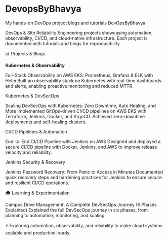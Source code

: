 # DevopsByBhavya
My hands-on DevOps project blogs and tutorials
DevOpsByBhavya 

DevOps & Site Reliability Engineering projects showcasing automation, observability, CI/CD, and cloud-native infrastructure. Each project is documented with tutorials and blogs for reproducibility.

📊 Projects & Blogs

**Kubernetes & Observability**

Full-Stack Observability on AWS EKS: Prometheus, Grafana & ELK with Helm
Built an observability stack on Kubernetes with real-time dashboards and alerts, enabling proactive monitoring and reduced MTTR.


Kubernetes & DevSecOps

Scaling DevSecOps with Kubernetes: Zero Downtime, Auto Healing, and More
Implemented GitOps-driven CI/CD pipelines on AWS EKS with Terraform, Jenkins, Docker, and ArgoCD. Achieved zero-downtime deployments and self-healing clusters.


 CI/CD Pipelines & Automation

End-to-End CI/CD Pipeline with Jenkins on AWS
Designed and deployed a secure CI/CD pipeline with Docker, Jenkins, and AWS to improve release velocity and reliability.


 Jenkins Security & Recovery

Jenkins Password Recovery: From Panic to Access in Minutes
Documented quick recovery steps and hardening practices for Jenkins to ensure secure and resilient CI/CD operations.


🎓 Learning & Experimentation

Campus Drive Management: A Complete DevSecOps Journey (6 Phases Explained)
Explained the full DevSecOps journey in six phases, from planning to automation, monitoring, and scaling.


 

⚡ Exploring automation, observability, and reliability to make cloud systems scalable and production-ready.
